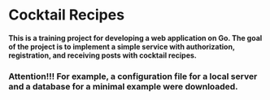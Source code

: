# Cocktail Recipes

#### This is a training project for developing a web application on Go. The goal of the project is to implement a simple service with authorization, registration, and receiving posts with cocktail recipes.

### Attention!!! For example, a configuration file for a local server and a database for a minimal example were downloaded.